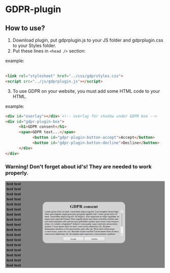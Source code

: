 # GDPR-plugin

## How to use?

 1. Download plugin, put gdprplugin.js to your JS folder and gdprplugin.css to your Styles folder. 
 2. Put these lines in  ```<head />``` section: 
 
 example:
```html

<link rel="stylesheet" href="../css/gdprstyles.css">
<script src="../js/gdprplugin.js"></script>
```
3. To use GDPR on your website, you must add some HTML code to your HTML.

example:
```html
<div id="overlay"></div> <!-- overlay for shadow under GDPR box -->
<div id="gdpr-plugin-box">
      <h1>GDPR consent</h1>
      <span>GDPR text...</span>
            <button id="gdpr-plugin-button-accept">Accept</button>
            <button id="gdpr-plugin-button-decline">Decline</button>
      </div>
</div>
```
### Warning! Don't forget about id's! They are needed to work properly.




<p align="center">
<img src="https://raw.githubusercontent.com/mostrozny/GDPR-plugin/master/img/readme.jpg" alt="text" width="600" />
 </p>
